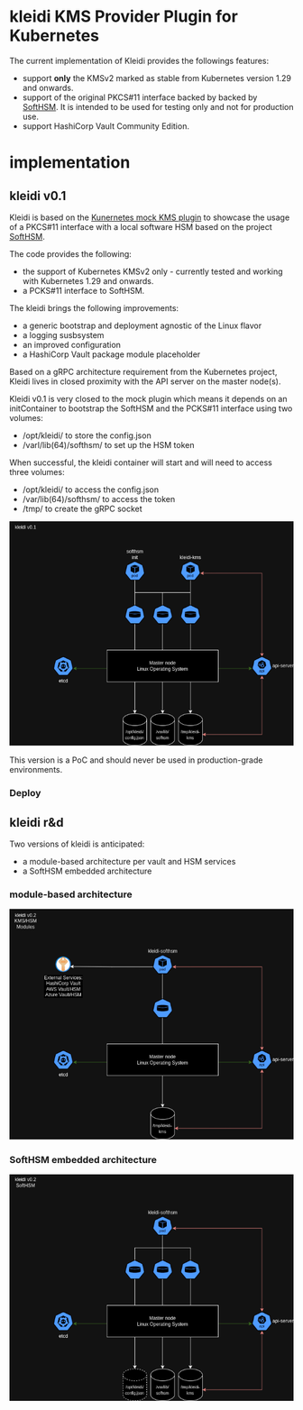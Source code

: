 # kleidi KMS Provider Plugin for Kubernetes

The current implementation of Kleidi provides the followings features:

* support **only** the KMSv2 marked as stable from Kubernetes version 1.29 and onwards. 
* support of the original PKCS#11 interface backed by backed by [SoftHSM](https://www.opendnssec.org/softhsm/). It is intended to be used for testing only and not for production use.
* support HashiCorp Vault Community Edition. 

# implementation 

## kleidi v0.1

Kleidi is based on the [Kunernetes mock KMS plugin](https://github.com/kubernetes/kms/tree/master/internal/plugins/_mock) to showcase the usage of a PKCS#11 interface with a local software HSM based on the project [SoftHSM](https://www.opendnssec.org/softhsm/).

The code provides the following:

* the support of Kubernetes KMSv2 only - currently tested and working with Kubernetes 1.29 and onwards. 
* a PCKS#11 interface to SoftHSM. 

The kleidi brings the following improvements:

* a generic bootstrap and deployment agnostic of the Linux flavor
* a logging susbsystem 
* an improved configuration
* a HashiCorp Vault package module placeholder

Based on a gRPC architecture requirement from the Kubernetes project, Kleidi lives in closed proximity with the API server on the master node(s). 

Kleidi v0.1 is very closed to the mock plugin which means it depends on an initContainer to bootstrap the SoftHSM and the PCKS#11 interface using two volumes:

* /opt/kleidi/ to store the config.json
* /varl/lib(64)/softhsm/ to set up the HSM token 

When successful, the kleidi container will start and will need to access three volumes:

* /opt/kleidi/ to access the config.json
* /var/lib(64)/softhsm/ to access the token 
* /tmp/ to create the gRPC socket 

![kleidiv0.1](images/kleidiv0.1.drawio.png)

This version is a PoC and should never be used in production-grade environments. 

### Deploy




## kleidi r&d

Two versions of kleidi is anticipated:

* a module-based architecture per vault and HSM services
* a SoftHSM embedded architecture 

### module-based architecture

![klediv0.2-modules](images/klediv0.2-modules.drawio.png)

### SoftHSM embedded architecture

![kleidiv0.2-softhsm](images/klediv0.2-softhsm.drawio.png)





